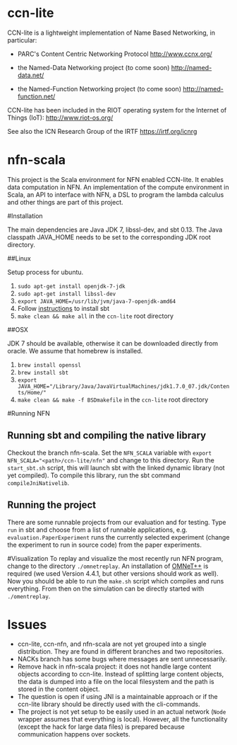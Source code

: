 ccn-lite
========

CCN-lite is a lightweight implementation of Name Based Networking,
in particular:

- PARC's Content Centric Networking Protocol
  http://www.ccnx.org/

- the Named-Data Networking project (to come soon)
  http://named-data.net/

- the Named-Function Networking project (to come soon)
  http://named-function.net/

CCN-lite has been included in the RIOT operating system
for the Internet of Things (IoT):
http://www.riot-os.org/

See also the ICN Research Group of the IRTF
https://irtf.org/icnrg

nfn-scala
=========

This project is the Scala environment for NFN enabled CCN-lite. It enables data computation in NFN. An implementation of the compute environment in Scala, an API to interface with NFN, a DSL to program the lambda calculus and other things are part of this project.

#Installation

The main dependencies are Java JDK 7, libssl-dev, and sbt 0.13. The Java classpath JAVA_HOME needs to be set to the corresponding JDK root directory.

##Linux

Setup process for ubuntu.

1. `sudo apt-get install openjdk-7-jdk`
2. `sudo apt-get install libssl-dev`
3. `export JAVA_HOME=/usr/lib/jvm/java-7-openjdk-amd64`
4. Follow [instructions](http://www.scala-sbt.org/0.13.2/docs/Getting-Started/Setup.html) to install sbt
5. `make clean && make all` in the `ccn-lite` root directory

##OSX

JDK 7 should be available, otherwise it can be downloaded directly from oracle. We assume that homebrew is installed.

1. `brew install openssl`
2. `brew install sbt`
3. `export JAVA_HOME="/Library/Java/JavaVirtualMachines/jdk1.7.0_07.jdk/Contents/Home/"`
4. `make clean && make -f BSDmakefile` in the `ccn-lite` root directory

#Running NFN

## Running sbt and compiling the native library
Checkout the branch nfn-scala. Set the `NFN_SCALA` variable with `export NFN_SCALA="<path>/ccn-lite/nfn"` and change to this directory.
Run the `start_sbt.sh` script, this will launch sbt with the linked dynamic library (not yet compiled). To compile this library, run the sbt command `compileJniNativelib`.

## Running the project
There are some runnable projects from our evaluation and for testing. Type `run` in sbt and choose from a list of runnable applications, e.g. `evaluation.PaperExperiment` runs the currently selected experiment (change the experiment to run in source code) from the paper experiments.

#Visualization
To replay and visualize the most recently run NFN program, change to the directory `./omnetreplay`. An installation of [OMNeT++](http://www.omnetpp.org) is required (we used Version 4.4.1, but other versions should work as well). Now you should be able to run the `make.sh` script which compiles and runs everything. From then on the simulation can be directly started with `./omentreplay`.

# Issues
- ccn-lite, ccn-nfn, and nfn-scala are not yet grouped into a single distribution. They are found in different branches and two repositories.
- NACKs branch has some bugs where messages are sent unnecessarily.
- Remove hack in nfn-scala project: it does not handle large content objects according to ccn-lite. Instead of splitting large content objects, the data is dumped into a file on the local filesystem and the path is stored in the content object.
- The question is open if using JNI is a maintainable approach or if the ccn-lite library should be directly used with the cli-commands.
- The project is not yet setup to be easily used in an actual network (`Node` wrapper assumes that everything is local). However, all the functionality (except the hack for large data files) is prepared because communication happens over sockets.
